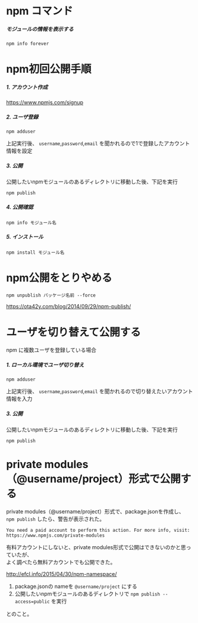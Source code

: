 # npm コマンド

##### モジュールの情報を表示する
```
npm info forever
```


# npm初回公開手順

##### 1. アカウント作成
https://www.npmjs.com/signup


##### 2. ユーザ登録
```
npm adduser
```
上記実行後、
`username`,`password`,`email`
を聞かれるので1で登録したアカウント情報を設定


##### 3. 公開
公開したいnpmモジュールのあるディレクトリに移動した後、下記を実行
```
npm publish
```


##### 4. 公開確認
```
npm info モジュール名
```


##### 5. インストール
```
npm install モジュール名
```




# npm公開をとりやめる
```
npm unpublish パッケージ名前 --force
```
https://ota42y.com/blog/2014/09/29/npm-publish/



# ユーザを切り替えて公開する
npm に複数ユーザを登録している場合

##### 1. ローカル環境でユーザ切り替え
```
npm adduser
```
上記実行後、
`username`,`password`,`email`
を聞かれるので切り替えたいアカウント情報を入力


##### 3. 公開
公開したいnpmモジュールのあるディレクトリに移動した後、下記を実行
```
npm publish
```


# private modules（@username/project）形式で公開する
private modules（@username/project）形式で、package.jsonを作成し、  
`npm publish` したら、警告が表示された。

```
You need a paid account to perform this action. For more info, visit: https://www.npmjs.com/private-modules
```

有料アカウントにしないと、private modules形式で公開はできないのかと思っていたが、  
よく調べたら無料アカウントでも公開できた。

http://efcl.info/2015/04/30/npm-namespace/

1. package.jsonの nameを `@username/project` にする
2. 公開したいnpmモジュールのあるディレクトリで `npm publish --access=public` を実行

とのこと。
